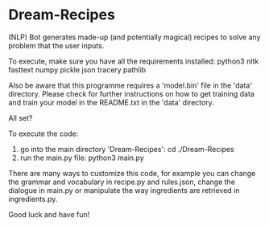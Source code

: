 # Dream-Recipes
(NLP) Bot generates made-up (and potentially magical) recipes to solve any problem that the user inputs.

To execute, make sure you have all the requirements installed:
python3
nltk
fasttext
numpy
pickle
json
tracery
pathlib

Also be aware that this programme requires a 'model.bin' file in the 'data' directory. Please check for further instructions on how to get training data and train your model in the README.txt in the 'data' directory.

All set?

To execute the code:
1) go into the main directory 'Dream-Recipes': cd ./Dream-Recipes
2) run the main.py file: python3 main.py


There are many ways to customize this code, for example you can change the grammar and vocabulary in recipe.py and rules.json, change the dialogue in main.py or manipulate the way ingredients are retrieved in ingredients.py. 

Good luck and have fun!
